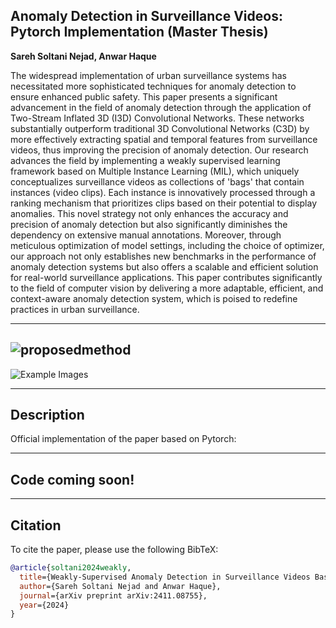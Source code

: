 ## Anomaly Detection in Surveillance Videos: Pytorch Implementation (Master Thesis)

**Sareh Soltani Nejad, Anwar Haque**

The widespread implementation of urban surveillance systems has necessitated more sophisticated techniques for anomaly detection to ensure enhanced public safety. This paper presents a significant advancement in the field of anomaly detection through the application of Two-Stream Inflated 3D (I3D) Convolutional Networks. These networks substantially outperform traditional 3D Convolutional Networks (C3D) by more effectively extracting spatial and temporal features from surveillance videos, thus improving the precision of anomaly detection. Our research advances the field by implementing a weakly supervised learning framework based on Multiple Instance Learning (MIL), which uniquely conceptualizes surveillance videos as collections of 'bags' that contain instances (video clips). Each instance is innovatively processed through a ranking mechanism that prioritizes clips based on their potential to display anomalies. This novel strategy not only enhances the accuracy and precision of anomaly detection but also significantly diminishes the dependency on extensive manual annotations. Moreover, through meticulous optimization of model settings, including the choice of optimizer, our approach not only establishes new benchmarks in the performance of anomaly detection systems but also offers a scalable and efficient solution for real-world surveillance applications. This paper contributes significantly to the field of computer vision by delivering a more adaptable, efficient, and context-aware anomaly detection system, which is poised to redefine practices in urban surveillance.

---

## ![proposedmethod](https://github.com/user-attachments/assets/f6647d2c-2d31-434c-8cf7-db7c21b131f6)

![Example Images](https://your-image-link-here) <!-- Replace with the actual image link -->

---

## Description

Official implementation of the paper based on Pytorch:

---

## Code coming soon!

---

## Citation

To cite the paper, please use the following BibTeX:
```bibtex
@article{soltani2024weakly,
  title={Weakly-Supervised Anomaly Detection in Surveillance Videos Based on Two-Stream I3D Convolution Network},
  author={Sareh Soltani Nejad and Anwar Haque},
  journal={arXiv preprint arXiv:2411.08755},
  year={2024}
}
